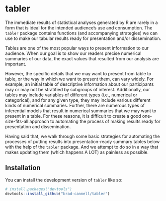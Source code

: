 
<!-- README.md is generated from README.Rmd. Please edit that file -->

# tabler

<!-- badges: start -->
<!-- badges: end -->

The immediate results of statistical analyses generated by R are rarely
in a form that is ideal for the intended audience’s use and consumption.
The `tabler` package contains functions (and accompanying strategies) we
can use to make our tabular results ready for presentation and/or
dissemination.

Tables are one of the most popular ways to present information to our
audience. When our goal is to show our readers precise numerical
summaries of our data, the exact values that resulted from our analysis
are important.

However, the specific details that we may want to present from table to
table, or the way in which we want to present them, can vary widely. For
example, an initial table of descriptive information about our
participants may or may not be stratified by subgroups of interest.
Additionally, our tables may include variables of different types (i.e.,
numerical or categorical), and for any given type, they may include
various different kinds of numerical summaries. Further, there are
numerous types of inferential models that result in numerical summaries
that we may want to present in a table. For these reasons, it is
difficult to create a good one-size-fits-all approach to automating the
process of making results ready for presentation and dissemination.

Having said that, we walk through some basic strategies for automating
the processes of putting results into presentation-ready summary tables
below with the help of the `tabler` package. And we attempt to do so in
a way that makes updating them (which happens A LOT) as painless as
possible.

## Installation

You can install the development version of `tabler` like so:

``` r
# install.packages("devtools")
devtools::install_github("brad-cannell/tabler")
```
